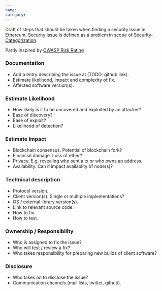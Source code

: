```yaml
---
name: 
category: 
---
```


Draft of steps that should be taken when finding a security issue in Ethereum. Security issue is defined as a problem in scope of [Security-Categorization](https://github.com/ethereum/wiki/wiki/Security-Categorization).

Partly inspired by [OWASP Risk Rating](https://www.owasp.org/index.php/OWASP_Risk_Rating_Methodology)

### Documentation

* Add a entry describing the issue at (TODO: github link).
* Estimate likelihood, impact and complexity of fix.
* Affected software version(s).

### Estimate Likelihood

* How likely is it to be uncovered and exploited by an attacker?
* Ease of discovery?
* Ease of exploit?
* Likelihood of detection?

### Estimate Impact

* Blockchain consensus. Potential of blockchain fork?
* Financial damage. Loss of ether?
* Privacy. E.g. revealing who sent a tx or who owns an address.
* Availability. Can it impact availablity of node(s)?

### Technical description

* Protocol version.
* Client version(s). Single or multiple implementations?
* OS / external library version(s).
* Link to relevant source code.
* How to fix.
* How to test.

### Ownership / Responsibility

* Who is assigned to fix the issue?
* Who will test / review a fix?
* Who takes responsibility for preparing new builds of client software?

### Disclosure

* Who takes on to disclose the issue?
* Communication channels (mail lists, twitter, github).
